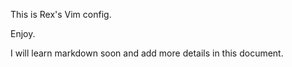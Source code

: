 This is Rex's Vim config.

Enjoy.

I will learn markdown soon and add more details in this document.
